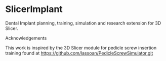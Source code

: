 # SlicerImplant
Dental Implant planning, training, simulation and research extension for 3D Slicer. 


Acknowledgements
 
This work is inspired by the 3D Slicer module for pedicle screw insertion training found at  https://github.com/lassoan/PedicleScrewSimulator.git

